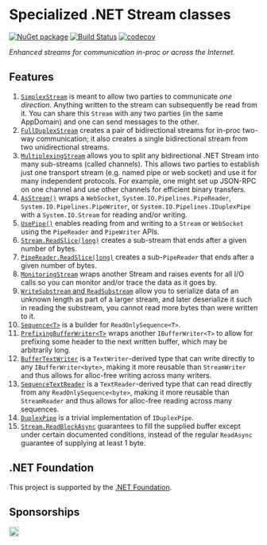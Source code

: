 # Specialized .NET Stream classes

[![NuGet package](https://img.shields.io/nuget/v/Nerdbank.Streams.svg)](https://nuget.org/packages/Nerdbank.Streams)
[![Build Status](https://dev.azure.com/andrewarnott/OSS/_apis/build/status/Nerdbank.Streams)](https://dev.azure.com/andrewarnott/OSS/_build/latest?definitionId=14)
[![codecov](https://codecov.io/gh/AArnott/Nerdbank.Streams/branch/main/graph/badge.svg)](https://codecov.io/gh/AArnott/Nerdbank.Streams)

*Enhanced streams for communication in-proc or across the Internet.*

## Features

1. [`SimplexStream`](https://dotnet.github.io/Nerdbank.Streams/docs/SimplexStream.html) is meant to allow two parties to communicate *one direction*.
   Anything written to the stream can subsequently be read from it. You can share this `Stream`
   with any two parties (in the same AppDomain) and one can send messages to the other.
1. [`FullDuplexStream`](https://dotnet.github.io/Nerdbank.Streams/docs/FullDuplexStream.html) creates a pair of bidirectional streams for
   in-proc two-way communication; it also creates a single bidirectional stream from two
   unidirectional streams.
1. [`MultiplexingStream`](https://dotnet.github.io/Nerdbank.Streams/docs/MultiplexingStream.html) allows you to split any bidirectional
   .NET Stream into many sub-streams (called channels). This allows two parties to establish
   just one transport stream (e.g. named pipe or web socket) and use it for many independent
   protocols. For example, one might set up JSON-RPC on one channel and use other channels for
   efficient binary transfers.
1. [`AsStream()`](https://dotnet.github.io/Nerdbank.Streams/docs/AsStream.html) wraps a `WebSocket`, `System.IO.Pipelines.PipeReader`,
   `System.IO.Pipelines.PipeWriter`, or `System.IO.Pipelines.IDuplexPipe` with a
   `System.IO.Stream` for reading and/or writing.
1. [`UsePipe()`](https://dotnet.github.io/Nerdbank.Streams/docs/UsePipe.html) enables reading from
   and writing to a `Stream` or `WebSocket` using the `PipeReader` and `PipeWriter` APIs.
1. [`Stream.ReadSlice(long)`](https://dotnet.github.io/Nerdbank.Streams/docs/ReadSlice.html) creates a sub-stream that ends after
   a given number of bytes.
1. [`PipeReader.ReadSlice(long)`](https://dotnet.github.io/Nerdbank.Streams/docs/ReadSlice.html) creates a sub-`PipeReader` that ends after
   a given number of bytes.
1. [`MonitoringStream`](https://dotnet.github.io/Nerdbank.Streams/docs/MonitoringStream.html) wraps another Stream and raises events for
   all I/O calls so you can monitor and/or trace the data as it goes by.
1. [`WriteSubstream` and `ReadSubstream`](https://dotnet.github.io/Nerdbank.Streams/docs/Substream.html) allow you to serialize data of
   an unknown length as part of a larger stream, and later deserialize it such in reading the
   substream, you cannot read more bytes than were written to it.
1. [`Sequence<T>`](https://dotnet.github.io/Nerdbank.Streams/docs/Sequence.html) is a builder for `ReadOnlySequence<T>`.
1. [`PrefixingBufferWriter<T>`](https://dotnet.github.io/Nerdbank.Streams/docs/PrefixingBufferWriter.html) wraps another `IBufferWriter<T>`
   to allow for prefixing some header to the next written buffer, which may be arbitrarily long.
1. [`BufferTextWriter`](https://dotnet.github.io/Nerdbank.Streams/docs/BufferTextWriter.html) is a `TextWriter`-derived type that can
   write directly to any `IBufferWriter<byte>`, making it more reusable than `StreamWriter`
   and thus allows for alloc-free writing across many writers.
1. [`SequenceTextReader`](https://dotnet.github.io/Nerdbank.Streams/docs/SequenceTextReader.html) is a `TextReader`-derived type that can
   read directly from any `ReadOnlySequence<byte>`, making it more reusable than `StreamReader`
   and thus allows for alloc-free reading across many sequences.
1. [`DuplexPipe`](https://dotnet.github.io/Nerdbank.Streams/docs/DuplexPipe.html) is a trivial implementation of `IDuplexPipe`.
1. [`Stream.ReadBlockAsync`](https://dotnet.github.io/Nerdbank.Streams/docs/ReadBlockAsync.html) guarantees to fill the supplied buffer except under certain documented conditions, instead of the regular `ReadAsync` guarantee of supplying at least 1 byte.

## .NET Foundation

This project is supported by the [.NET Foundation](https://dotnetfoundation.org).

## Sponsorships

[<img src="https://api.gitsponsors.com/api/badge/img?id=43795655" height="20">](https://api.gitsponsors.com/api/badge/link?p=ImOZElhl40yN+Id6Hg2/oLexrVG9UIpQtoRMDGA8gPCD+IsEisGQs2ZyAndA4TGLn0cX4aHiSw7nSROPscc5ltqnMt3FomBxZzv6fiBY3nVKdILRf8/dM2mrH07jnWbCO6t8tlwcz53xzfFj/E+89A==)
